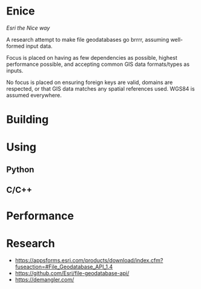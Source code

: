 
# Enice

*Esri the Nice way*

A research attempt to make file geodatabases go brrrr, assuming well-formed input data.

Focus is placed on having as few dependencies as possible, highest performance possible,
and accepting common GIS data formats/types as inputs.

No focus is placed on ensuring foreign keys are valid, domains are respected,
or that GIS data matches any spatial references used. WGS84 is assumed everywhere.


# Building



# Using

## Python



## C/C++



# Performance



# Research

 - https://appsforms.esri.com/products/download/index.cfm?fuseaction=#File_Geodatabase_API_1.4
 - https://github.com/Esri/file-geodatabase-api/
 - https://demangler.com/


